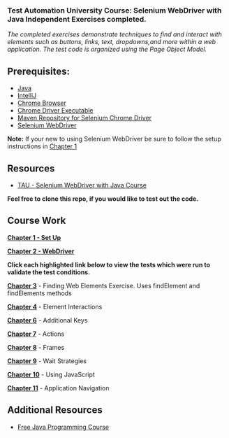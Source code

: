 <h3>Test Automation University Course: Selenium WebDriver with Java Independent Exercises completed.</h3>

<p><I>The completed exercises demonstrate techniques to find and interact with elements such as buttons, links, text, dropdowns,and more within a web application.
The test code is organized using the Page Object Model.</p></I>

## Prerequisites:
<ul>
<li><a href="https://www.oracle.com/java/technologies/javase-downloads.html" target="_blank">Java</a></li>

<li><a href="https://www.jetbrains.com/idea/download/#section=windows" target="_blank">IntelliJ</a></li>

<li><a href="https://www.google.com/chrome/" target="_blank">Chrome Browser</a></li>

<li><a href="http://chromedriver.chromium.org/downloads" target="_blank">Chrome Driver Executable</a></li>

<li><a href="https://mvnrepository.com/artifact/org.seleniumhq.selenium/selenium-chrome-driver/3.141.59" target="_blank">Maven Repository for Selenium Chrome Driver</a>

<li><a href="https://www.selenium.dev/downloads/" target="_blank">Selenium WebDriver</a></li>
</ul>
 
 
 <p><b>Note:</b> If your new to using Selenium WebDriver be sure to follow the setup instructions in <a href="https://testautomationu.applitools.com/selenium-webdriver-tutorial-java/chapter1.html" target="_blank">Chapter 1</a></p>



## Resources
<ul>
<li><a href="https://testautomationu.applitools.com/selenium-webdriver-tutorial-java/" target="_blank">TAU - Selenium WebDriver with Java Course</a>
</li>
</ul>


<p><b>Feel free to clone this repo, if you would like to test out the code.</p></b>

## Course Work

<a href="https://testautomationu.applitools.com/selenium-webdriver-tutorial-java/chapter1.html" target="_blank"><b>Chapter 1 - Set Up</b></a>

<a href="https://testautomationu.applitools.com/selenium-webdriver-tutorial-java/chapter2.html" target="_blank"><b>Chapter 2 - WebDriver</b></a>

<p><b>Click each highlighted link below to view the tests which were run to validate the test conditions.</p></b>


<a href="https://github.com/cjohnsonjava/TAU-Selenium-WebDriver-Java/tree/master/src/test/java/exercise/chapter3/" target="_blank"><b>Chapter 3</b></a> - Finding Web Elements Exercise. Uses findElement and findElements methods

<a href="https://github.com/cjohnsonjava/TAU-Selenium-WebDriver-Java/tree/master/src/test/java/forgotpassword/" target="blank"><b>Chapter 4</b></a> - Element Interactions 
 
<a href="https://github.com/cjohnsonjava/TAU-Selenium-WebDriver-Java/tree/master/src/test/java/slider/" target="blank"><b>Chapter 6</b></a> - Additional Keys

<a href="https://github.com/cjohnsonjava/TAU-Selenium-WebDriver-Java/tree/master/src/test/java/contextmenu/" target="blank"><b>Chapter 7</b></a> - Actions

<a href="https://github.com/cjohnsonjava/TAU-Selenium-WebDriver-Java/tree/master/src/test/java/frames/" target="blank"><b>Chapter 8</b></a> - Frames

<a href="https://github.com/cjohnsonjava/TAU-Selenium-WebDriver-Java/tree/master/src/test/java/wait/" target="blank"><b>Chapter 9</b></a> - Wait Strategies

<a href="https://github.com/cjohnsonjava/TAU-Selenium-WebDriver-Java/tree/master/src/test/java/javascript/" target="blank"><b>Chapter 10</b></a> - Using JavaScript

<a href="https://github.com/cjohnsonjava/TAU-Selenium-WebDriver-Java/tree/master/src/test/java/navigation/" target="blank"><b>Chapter 11</b></a> - Application Navigation

## Additional Resources
<ul>
<li>
<a href="https://testautomationu.applitools.com/java-programming-course/" target="_blank">Free Java Programming Course</a>
</li>
</ul>
